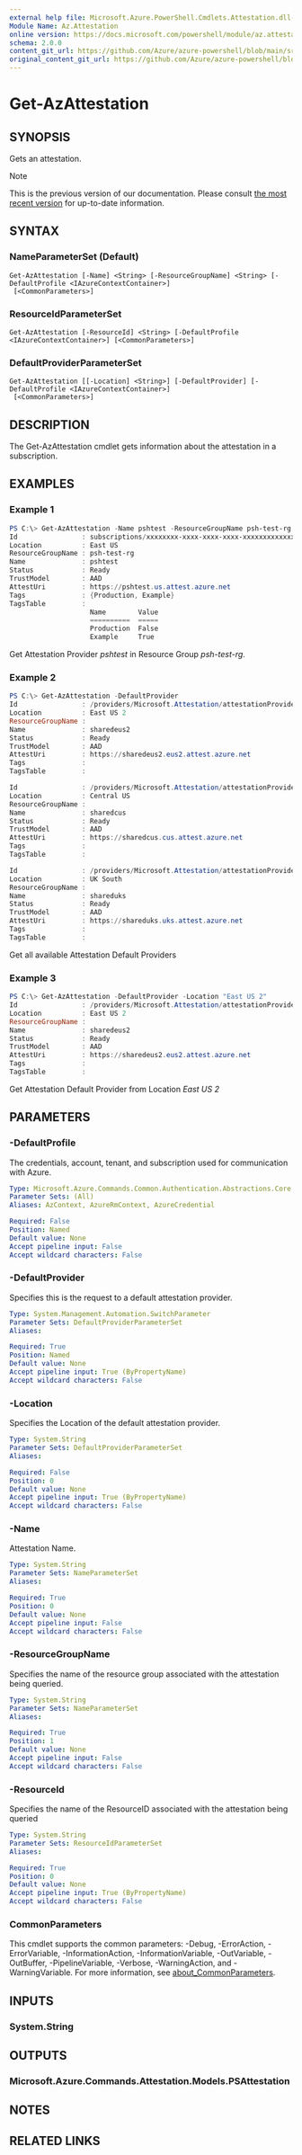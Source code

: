 ```yaml
---
external help file: Microsoft.Azure.PowerShell.Cmdlets.Attestation.dll-Help.xml
Module Name: Az.Attestation
online version: https://docs.microsoft.com/powershell/module/az.attestation/get-azattestation
schema: 2.0.0
content_git_url: https://github.com/Azure/azure-powershell/blob/main/src/Attestation/Attestation/help/Get-AzAttestation.md
original_content_git_url: https://github.com/Azure/azure-powershell/blob/main/src/Attestation/Attestation/help/Get-AzAttestation.md
---
```


# Get-AzAttestation

## SYNOPSIS
Gets an attestation.

> [!NOTE]
>This is the previous version of our documentation. Please consult [the most recent version](/powershell/module/az.attestation/get-azattestation) for up-to-date information.

## SYNTAX

### NameParameterSet (Default)
```
Get-AzAttestation [-Name] <String> [-ResourceGroupName] <String> [-DefaultProfile <IAzureContextContainer>]
 [<CommonParameters>]
```

### ResourceIdParameterSet
```
Get-AzAttestation [-ResourceId] <String> [-DefaultProfile <IAzureContextContainer>] [<CommonParameters>]
```

### DefaultProviderParameterSet
```
Get-AzAttestation [[-Location] <String>] [-DefaultProvider] [-DefaultProfile <IAzureContextContainer>]
 [<CommonParameters>]
```

## DESCRIPTION
The Get-AzAttestation cmdlet gets information about the attestation in a subscription.

## EXAMPLES

### Example 1
```powershell
PS C:\> Get-AzAttestation -Name pshtest -ResourceGroupName psh-test-rg                                                                                                                                                                                                                                                       
Id                : subscriptions/xxxxxxxx-xxxx-xxxx-xxxx-xxxxxxxxxxxxx/resourceGroups/psh-test-rg/providers/Microsoft.Attestation/attestationProviders/pshtest
Location          : East US
ResourceGroupName : psh-test-rg
Name              : pshtest
Status            : Ready
TrustModel        : AAD
AttestUri         : https://pshtest.us.attest.azure.net
Tags              : {Production, Example}
TagsTable         :
                    Name        Value
                    ==========  =====
                    Production  False
                    Example     True
```

Get Attestation Provider *pshtest* in Resource Group *psh-test-rg*.

### Example 2
```powershell
PS C:\> Get-AzAttestation -DefaultProvider
Id                : /providers/Microsoft.Attestation/attestationProviders/sharedeus2
Location          : East US 2
ResourceGroupName :
Name              : sharedeus2
Status            : Ready
TrustModel        : AAD
AttestUri         : https://sharedeus2.eus2.attest.azure.net
Tags              :
TagsTable         :

Id                : /providers/Microsoft.Attestation/attestationProviders/sharedcus
Location          : Central US
ResourceGroupName :
Name              : sharedcus
Status            : Ready
TrustModel        : AAD
AttestUri         : https://sharedcus.cus.attest.azure.net
Tags              :
TagsTable         :

Id                : /providers/Microsoft.Attestation/attestationProviders/shareduks
Location          : UK South
ResourceGroupName :
Name              : shareduks
Status            : Ready
TrustModel        : AAD
AttestUri         : https://shareduks.uks.attest.azure.net
Tags              :
TagsTable         :
```

Get all available Attestation Default Providers

### Example 3
```powershell
PS C:\> Get-AzAttestation -DefaultProvider -Location "East US 2"
Id                : /providers/Microsoft.Attestation/attestationProviders/sharedeus2
Location          : East US 2
ResourceGroupName :
Name              : sharedeus2
Status            : Ready
TrustModel        : AAD
AttestUri         : https://sharedeus2.eus2.attest.azure.net
Tags              :
TagsTable         :
```

Get Attestation Default Provider from Location *East US 2*

## PARAMETERS

### -DefaultProfile
The credentials, account, tenant, and subscription used for communication with Azure.

```yaml
Type: Microsoft.Azure.Commands.Common.Authentication.Abstractions.Core.IAzureContextContainer
Parameter Sets: (All)
Aliases: AzContext, AzureRmContext, AzureCredential

Required: False
Position: Named
Default value: None
Accept pipeline input: False
Accept wildcard characters: False
```

### -DefaultProvider
Specifies this is the request to a default attestation provider.

```yaml
Type: System.Management.Automation.SwitchParameter
Parameter Sets: DefaultProviderParameterSet
Aliases:

Required: True
Position: Named
Default value: None
Accept pipeline input: True (ByPropertyName)
Accept wildcard characters: False
```

### -Location
Specifies the Location of the default attestation provider.

```yaml
Type: System.String
Parameter Sets: DefaultProviderParameterSet
Aliases:

Required: False
Position: 0
Default value: None
Accept pipeline input: True (ByPropertyName)
Accept wildcard characters: False
```

### -Name
Attestation Name.

```yaml
Type: System.String
Parameter Sets: NameParameterSet
Aliases:

Required: True
Position: 0
Default value: None
Accept pipeline input: False
Accept wildcard characters: False
```

### -ResourceGroupName
Specifies the name of the resource group associated with the attestation being queried.

```yaml
Type: System.String
Parameter Sets: NameParameterSet
Aliases:

Required: True
Position: 1
Default value: None
Accept pipeline input: False
Accept wildcard characters: False
```

### -ResourceId
Specifies the name of the ResourceID associated with the attestation being queried

```yaml
Type: System.String
Parameter Sets: ResourceIdParameterSet
Aliases:

Required: True
Position: 0
Default value: None
Accept pipeline input: True (ByPropertyName)
Accept wildcard characters: False
```

### CommonParameters
This cmdlet supports the common parameters: -Debug, -ErrorAction, -ErrorVariable, -InformationAction, -InformationVariable, -OutVariable, -OutBuffer, -PipelineVariable, -Verbose, -WarningAction, and -WarningVariable. For more information, see [about_CommonParameters](http://go.microsoft.com/fwlink/?LinkID=113216).

## INPUTS

### System.String

## OUTPUTS

### Microsoft.Azure.Commands.Attestation.Models.PSAttestation

## NOTES

## RELATED LINKS
